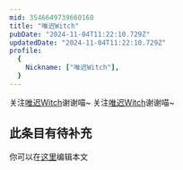 ```yaml
---
mid: 3546649739660160
title: "唯迟Witch"
pubDate: "2024-11-04T11:22:10.729Z"
updatedDate: "2024-11-04T11:22:10.729Z"
profile:
  {
    Nickname: ["唯迟Witch"],
  }
---
```


关注[唯迟Witch](https://space.bilibili.com/3546649739660160)谢谢喵~ 关注[唯迟Witch](https://space.bilibili.com/3546649739660160)谢谢喵~

## 此条目有待补充
你可以在[这里](https://github.com/Yuhanawa/VTuber.ICU-Content/edit/master/v/唯迟Witch/index.md)编辑本文
